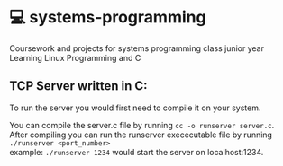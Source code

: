 # :computer: systems-programming
Coursework and projects for systems programming class junior year  
Learning Linux Programming and C  

## TCP Server written in C:
To run the server you would first need to compile it on your system.  

You can compile the server.c file by running `cc -o runserver server.c`.   
After compiling you can run the runserver exececutable file by running `./runserver <port_number>`  
example: `./runserver 1234` would start the server on localhost:1234. 
